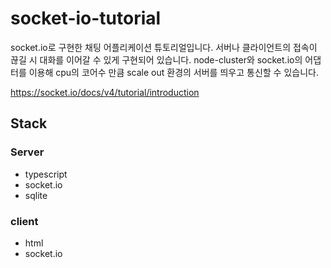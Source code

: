 # socket-io-tutorial
socket.io로 구현한 채팅 어플리케이션 튜토리얼입니다.
서버나 클라이언트의 접속이 끊길 시 대화를 이어갈 수 있게 구현되어 있습니다.
node-cluster와 socket.io의 어댑터를 이용해 cpu의 코어수 만큼 scale out 환경의 서버를 띄우고 통신할 수 있습니다.

https://socket.io/docs/v4/tutorial/introduction

## Stack
### Server
- typescript
- socket.io
- sqlite
### client
- html
- socket.io
